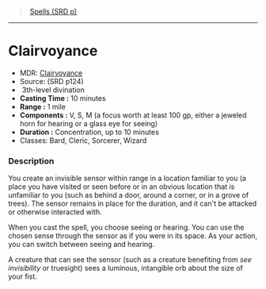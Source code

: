 ﻿---
!Spell
Family: SpellVO
Level: 3
Type: divination
CastingTime: 10 minutes
Range: 1 mile
Components: V, S, M (a focus worth at least 100 gp, either a jeweled horn for hearing or a glass eye for seeing)
Duration: Concentration, up to 10 minutes
Classes: Bard, Cleric, Sorcerer, Wizard
Id: spells_vo.md#clairvoyance
ParentLink: spells_vo.md#spells-srd-p
Name: Clairvoyance
ParentName: Spells (SRD p)
NameLevel: 1
AltName: '[Clairvoyance](hd_spells_clairvoyance.md)'
Source: (SRD p124)
Attributes: {}
---
> [Spells (SRD p)](srd_spells.md)

---

# Clairvoyance

- MDR: [Clairvoyance](hd_spells_clairvoyance.md)
- Source: (SRD p124)
-  3th-level divination
- **Casting Time :** 10 minutes
- **Range :** 1 mile
- **Components :** V, S, M (a focus worth at least 100 gp, either a jeweled horn for hearing or a glass eye for seeing)
- **Duration :** Concentration, up to 10 minutes
- Classes: Bard, Cleric, Sorcerer, Wizard

### Description

You create an invisible sensor within range in a location familiar to you (a place you have visited or seen before or in an obvious location that is unfamiliar to you (such as behind a door, around a corner, or in a grove of trees). The sensor remains in place for the duration, and it can't be attacked or otherwise interacted with.

When you cast the spell, you choose seeing or hearing. You can use the chosen sense through the sensor as if you were in its space. As your action, you can switch between seeing and hearing.

A creature that can see the sensor (such as a creature benefiting from _see invisibility_ or truesight) sees a luminous, intangible orb about the size of your fist.

